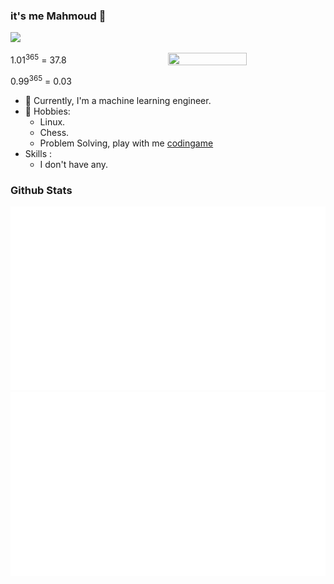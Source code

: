 ### it's me Mahmoud 👋
<p align="left"> <img src="https://komarev.com/ghpvc/?username=AYehia0&label=Profile%20views&color=0e75b6&style=flat" /> </p>

<img src="https://media.giphy.com/media/38bFvh7mpryOA/giphy-downsized-large.gif"  align="right" width="50%" height="50%"/>

1.01<sup>365</sup> = 37.8
   
0.99<sup>365</sup> = 0.03
- 🔭 Currently, I'm a machine learning engineer.
- 💬 Hobbies:
  - Linux.
  - Chess.
  - Problem Solving, play with me [codingame](https://www.codingame.com/profile/62b7e061006a319a700c3bc10bd0136d2387783)
- Skills : 
  - I don't have any.

### Github Stats
<a>

  ![](https://github.com/Mahmoud-ghareeb/Mahmoud-ghareeb/blob/master/generated/overview.svg)
  ![](https://github.com/Mahmoud-ghareeb/Mahmoud-ghareeb/blob/master/generated/languages.svg)
 
</a>
